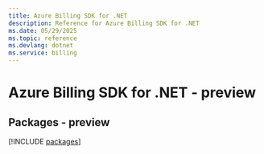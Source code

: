 ```yaml
---
title: Azure Billing SDK for .NET
description: Reference for Azure Billing SDK for .NET
ms.date: 05/29/2025
ms.topic: reference
ms.devlang: dotnet
ms.service: billing
---
```

# Azure Billing SDK for .NET - preview
## Packages - preview
[!INCLUDE [packages](billing-index.md)]